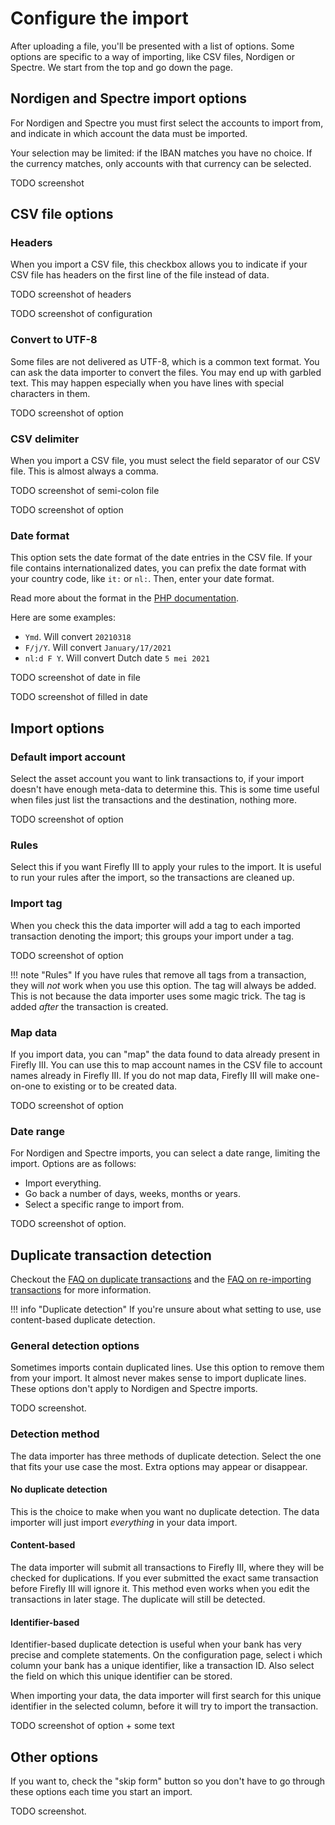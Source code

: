 # Configure the import

After uploading a file, you'll be presented with a list of options. Some options are specific to a way of importing, like CSV files, Nordigen or Spectre. We start from the top and go down the page.

## Nordigen and Spectre import options

For Nordigen and Spectre you must first select the accounts to import from, and indicate in which account the data must be imported.

Your selection may be limited: if the IBAN matches you have no choice. If the currency matches, only accounts with that currency can be selected.

TODO screenshot

## CSV file options

### Headers

When you import a CSV file, this checkbox allows you to indicate if your CSV file has headers on the first line of the file instead of data.

TODO screenshot of headers

TODO screenshot of configuration

### Convert to UTF-8

Some files are not delivered as UTF-8, which is a common text format. You can ask the data importer to convert the files. You may end up with garbled text. This may happen especially when you have lines with special characters in them.

TODO screenshot of option

### CSV delimiter

When you import a CSV file, you must select the field separator of our CSV file. This is almost always a comma.

TODO screenshot of semi-colon file

TODO screenshot of option

### Date format

This option sets the date format of the date entries in the CSV file. If your file contains internationalized dates, you can prefix the date format with your country code, like `it:` or `nl:`. Then, enter your date format.

Read more about the format in the [PHP documentation](https://www.php.net/manual/en/datetime.format.php).

Here are some examples:

* `Ymd`. Will convert `20210318`
* `F/j/Y`. Will convert `January/17/2021`
* `nl:d F Y`. Will convert Dutch date `5 mei 2021`

TODO screenshot of date in file

TODO screenshot of filled in date

## Import options

### Default import account

Select the asset account you want to link transactions to, if your import doesn't have enough meta-data to determine this. This is some time useful when files just list the transactions and the destination, nothing more.

TODO screenshot of option

### Rules

Select this if you want Firefly III to apply your rules to the import. It is useful to run your rules after the import, so the transactions are cleaned up.

### Import tag

When you check this the data importer will add a tag to each imported transaction denoting the import; this groups your import under a tag. 

TODO screenshot of option

!!! note "Rules"
    If you have rules that remove all tags from a transaction, they will *not* work when you use this option. The tag will always be added. This is not because the data importer uses some magic trick. The tag is added *after* the transaction is created.

### Map data

If you import data, you can "map" the data found to data already present in Firefly III. You can use this to map account names in the CSV file to account names already in Firefly III. If you do not map data, Firefly III will make one-on-one to existing or to be created data.

TODO screenshot of option

### Date range

For Nordigen and Spectre imports, you can select a date range, limiting the import. Options are as follows:

- Import everything.
- Go back a number of days, weeks, months or years.
- Select a specific range to import from.

TODO screenshot of option.

## Duplicate transaction detection

Checkout the [FAQ on duplicate transactions](../faq/duplicates.md) and the [FAQ on re-importing transactions](../faq/re-import.md) for more information. 

!!! info "Duplicate detection"
    If you're unsure about what setting to use, use content-based duplicate detection.

### General detection options

Sometimes imports contain duplicated lines. Use this option to remove them from your import. It almost never makes sense to import duplicate lines. These options don't apply to Nordigen and Spectre imports.

TODO screenshot.

### Detection method

The data importer has three methods of duplicate detection. Select the one that fits your use case the most. Extra options may appear or disappear.

#### No duplicate detection

This is the choice to make when you want no duplicate detection. The data importer will just import *everything* in your data import.

#### Content-based

The data importer will submit all transactions to Firefly III, where they will be checked for duplications. If you ever submitted the exact same transaction before Firefly III will ignore it. This method even works when you edit the transactions in later stage. The duplicate will still be detected.

#### Identifier-based

Identifier-based duplicate detection is useful when your bank has very precise and complete statements. On the configuration page, select i which column your bank has a unique identifier, like a transaction ID. Also select the field on which this unique identifier can be stored.

When importing your data, the data importer will first search for this unique identifier in the selected column, before it will try to import the transaction.

TODO screenshot of option + some text

## Other options

If you want to, check the "skip form" button so you don't have to go through these options each time you start an import.

TODO screenshot.
